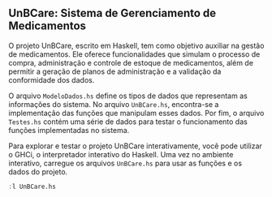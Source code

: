 ## UnBCare: Sistema de Gerenciamento de Medicamentos

O projeto UnBCare, escrito em Haskell, tem como objetivo auxiliar na gestão de medicamentos. Ele oferece funcionalidades que simulam o processo de compra, administração e controle de estoque de medicamentos, além de permitir a geração de planos de administração e a validação da conformidade dos dados.

O arquivo `ModeloDados.hs` define os tipos de dados que representam as informações do sistema. No arquivo `UnBCare.hs`, encontra-se a implementação das funções que manipulam esses dados. Por fim, o arquivo `Testes.hs` contém uma série de dados para testar o funcionamento das funções implementadas no sistema.

Para explorar e testar o projeto UnBCare interativamente, você pode utilizar o GHCi, o interpretador interativo do Haskell. Uma vez no ambiente interativo, carregue os arquivos `UnBCare.hs` para usar as funções e os dados do projeto.

```haskell
:l UnBCare.hs
```
